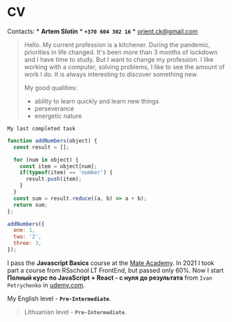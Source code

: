 # CV

  Contacts:
    * __Artem Slotin__
    * __`+370 604 302 16`__
    * <orient.ck@gmail.com>

  >Hello. My current profession is a kitchener. During the pandemic, priorities in life changed. 
  >It's been more than 3 months of lockdown and I have time to study. But I want to change my profession. 
  >I like working with a computer, solving problems, 
  >I like to see the amount of work I do. It is always interesting to discover something new.
  >  
  >  My good qualities:
  >    - ability to learn quickly and learn new things
  >    - perseverance
  >    - energetic nature

  `My last completed task`
``` js
function addNumbers(object) {
  const result = [];

  for (num in object) {
    const item = object[num];
    if(typeof(item) == 'number') {
      result.push(item);
    }
  }
  const sum = result.reduce((a, b) => a + b);
  return sum;
};

addNumbers({
  one: 1,
  two: '2',
  three: 3,
});
```

I pass the **Javascript Basics** course at the [Mate Academy](https://mate.academy/learn).
In 2021 I took part a course from RSschool LT FrontEnd, but passed only 60%.
Now I start **Полный курс по JavaScript + React - с нуля до результата** from `Ivan Petrychenko` in [udemy.com](https://www.udemy.com/).

My English level - **`Pre-Intermediate`**.
>Lithuanian level - **`Pre-Intermediate`**.
